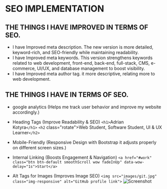 # SEO IMPLEMENTATION
##  THE THINGS I HAVE IMPROVED IN TERMS OF SEO.

- I have Improved meta description. The new version is more detailed, keyword-rich, and SEO-friendly while maintaining readability.
- I have Improved meta keywords. This version strengthens keywords related to web development, front-end, back-end, full-stack, CMS, e-commerce, UI/UX, and database management to boost visibility.
- I have Improved meta author tag.  it more descriptive, relating more to web development.

##  THE THINGS I HAVE IN TERMS OF SEO.

- google analytics (Helps me track user behavior and improve my website accordingly.)
<script async src="https://www.googletagmanager.com/gtag/js?id=G-Z9CXDLECBD"></script>
<script>
  window.dataLayer = window.dataLayer || [];
  function gtag(){dataLayer.push(arguments);}
  gtag('js', new Date());
  gtag('config', 'G-Z9CXDLECBD');
</script>
- Heading Tags (Improve Readability & SEO)
`<h1>`Adrian <br> Kotyra`</h1>`
`<h2` class="rotate">Web Student, Software Student, UI &AMP; UX Learner`</h2>`

- Mobile-Friendly (Responsive Design with Bootstrap it adjusts properly on different screen sizes.)
- Internal Linking (Boosts Engagement & Navigation) 
`<a href="#work" class="btn btn-default smoothScroll wow fadeInUp" data-wow-delay="1s">Start</a>`
- Alt Tags for Images (Improves Image SEO)
`<img src="images/git.jpg" class="img-responsive" alt="GitHub profile link">`
![Screenshot](https://i.imgur.com/ul7RAu7.jpeg)
